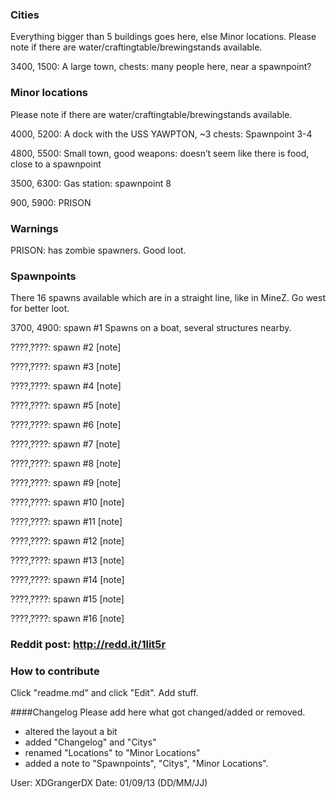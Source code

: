 ### Cities
Everything bigger than 5 buildings goes here, else Minor locations.
Please note if there are water/craftingtable/brewingstands available.

3400, 1500: A large town, chests: many people here, near a spawnpoint?

### Minor locations
Please note if there are water/craftingtable/brewingstands available.

4000, 5200: A dock with the USS YAWPTON, ~3 chests: Spawnpoint 3-4

4800, 5500: Small town, good weapons: doesn’t seem like there is food, close to a spawnpoint

3500, 6300: Gas station: spawnpoint 8

900, 5900: PRISON


### Warnings

PRISON: has zombie spawners. Good loot.


### Spawnpoints
There 16 spawns available which are in a straight line, like in MineZ. Go west for better loot.

3700, 4900: spawn #1 Spawns on a boat, several structures nearby.

????,????: spawn #2 [note]

????,????: spawn #3 [note]

????,????: spawn #4 [note]

????,????: spawn #5 [note]

????,????: spawn #6 [note]

????,????: spawn #7 [note]

????,????: spawn #8 [note]

????,????: spawn #9 [note]

????,????: spawn #10 [note]

????,????: spawn #11 [note]

????,????: spawn #12 [note]

????,????: spawn #13 [note]

????,????: spawn #14 [note]

????,????: spawn #15 [note]

????,????: spawn #16 [note]


### Reddit post: http://redd.it/1lit5r

### How to contribute

Click "readme.md" and click "Edit". Add stuff.


####Changelog
Please add here what got changed/added or removed.

* altered the layout a bit 
* added "Changelog" and "Citys" 
* renamed "Locations" to "Minor Locations" 
* added a note to "Spawnpoints", "Citys", "Minor Locations".

User: XDGrangerDX Date: 01/09/13 (DD/MM/JJ)
